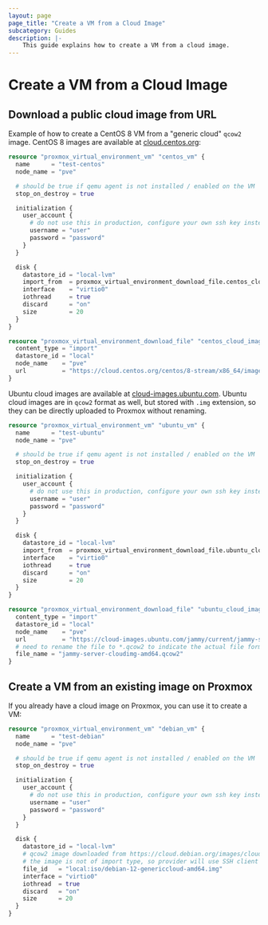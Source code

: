 ```yaml
---
layout: page
page_title: "Create a VM from a Cloud Image"
subcategory: Guides
description: |-
    This guide explains how to create a VM from a cloud image.
---
```


# Create a VM from a Cloud Image

## Download a public cloud image from URL

Example of how to create a CentOS 8 VM from a "generic cloud" `qcow2` image. CentOS 8 images are available at [cloud.centos.org](https://cloud.centos.org/centos/8-stream/x86_64/images/):

```terraform
resource "proxmox_virtual_environment_vm" "centos_vm" {
  name      = "test-centos"
  node_name = "pve"

  # should be true if qemu agent is not installed / enabled on the VM
  stop_on_destroy = true

  initialization {
    user_account {
      # do not use this in production, configure your own ssh key instead!
      username = "user"
      password = "password"
    }
  }

  disk {
    datastore_id = "local-lvm"
    import_from  = proxmox_virtual_environment_download_file.centos_cloud_image.id
    interface    = "virtio0"
    iothread     = true
    discard      = "on"
    size         = 20
  }
}

resource "proxmox_virtual_environment_download_file" "centos_cloud_image" {
  content_type = "import"
  datastore_id = "local"
  node_name    = "pve"
  url          = "https://cloud.centos.org/centos/8-stream/x86_64/images/CentOS-Stream-GenericCloud-8-latest.x86_64.qcow2"
}
```

Ubuntu cloud images are available at [cloud-images.ubuntu.com](https://cloud-images.ubuntu.com/). Ubuntu cloud images are in `qcow2` format as well, but stored with `.img` extension, so they can be directly uploaded to Proxmox without renaming.

```terraform
resource "proxmox_virtual_environment_vm" "ubuntu_vm" {
  name      = "test-ubuntu"
  node_name = "pve"

  # should be true if qemu agent is not installed / enabled on the VM
  stop_on_destroy = true

  initialization {
    user_account {
      # do not use this in production, configure your own ssh key instead!
      username = "user"
      password = "password"
    }
  }

  disk {
    datastore_id = "local-lvm"
    import_from  = proxmox_virtual_environment_download_file.ubuntu_cloud_image.id
    interface    = "virtio0"
    iothread     = true
    discard      = "on"
    size         = 20
  }
}

resource "proxmox_virtual_environment_download_file" "ubuntu_cloud_image" {
  content_type = "import"
  datastore_id = "local"
  node_name    = "pve"
  url          = "https://cloud-images.ubuntu.com/jammy/current/jammy-server-cloudimg-amd64.img"
  # need to rename the file to *.qcow2 to indicate the actual file format for import
  file_name = "jammy-server-cloudimg-amd64.qcow2"
}
```

## Create a VM from an existing image on Proxmox

If you already have a cloud image on Proxmox, you can use it to create a VM:

```terraform
resource "proxmox_virtual_environment_vm" "debian_vm" {
  name      = "test-debian"
  node_name = "pve"

  # should be true if qemu agent is not installed / enabled on the VM
  stop_on_destroy = true

  initialization {
    user_account {
      # do not use this in production, configure your own ssh key instead!
      username = "user"
      password = "password"
    }
  }

  disk {
    datastore_id = "local-lvm"
    # qcow2 image downloaded from https://cloud.debian.org/images/cloud/bookworm/latest/ and renamed to *.img
    # the image is not of import type, so provider will use SSH client to import it
    file_id   = "local:iso/debian-12-genericcloud-amd64.img"
    interface = "virtio0"
    iothread  = true
    discard   = "on"
    size      = 20
  }
}
```
